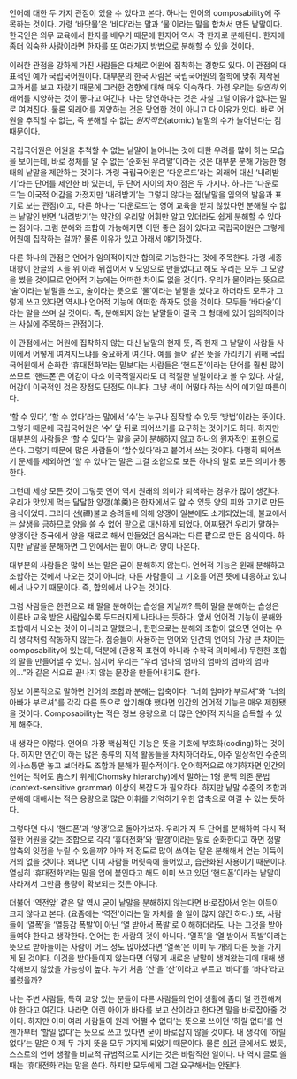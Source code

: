 언어에 대한 두 가지 관점이 있을 수 있다고 본다. 하나는 언어의 composability에 주목하는 것이다. 가령 ‘바닷물’은 ‘바다’라는 말과 ‘물’이라는 말을 합쳐서 만든 낱말이다. 한국인은 의무 교육에서 한자를 배우기 때문에 한자어 역시 각 한자로 분해된다. 한자에 좀더 익숙한 사람이라면 한자를 또 여러가지 방법으로 분해할 수 있을 것이다.

이러한 관점을 강하게 가진 사람들은 대체로 어원에 집착하는 경향도 있다. 이 관점의 대표적인 예가 국립국어원이다. 대부분의 한국 사람은 국립국어원의 철학에 맞춰 제작된 교과서를 보고 자랐기 때문에 그러한 경향에 대해 매우 익숙하다. 가령 우리는 *당연히* 외래어를 지양하는 것이 좋다고 여긴다. 나는 당연하다는 것은 사실 그럴 이유가 없다는 말로 여겨진다. 물론 외래어를 지양하는 것은 당연한 것이 아니고 다 이유가 있다. 바로 어원을 추적할 수 없는, 즉 분해할 수 없는 *원자적인*(atomic) 낱말의 수가 늘어난다는 점 때문이다.

국립국어원은 어원을 추척할 수 없는 낱말이 늘어나는 것에 대한 우려를 많이 하는 모습을 보이는데, 바로 정체를 알 수 없는 ‘순화된 우리말’이라는 것은 대부분 분해 가능한 형태의 낱말을 제안하는 것이다. 가령 국립국어원은 ‘다운로드’라는 외래어 대신 ‘내려받기’라는 단어를 제안한 바 있는데, 두 단어 사이의 차이점은 두 가지다. 하나는 ‘다운로드’는 이국적 어감을 가졌지만 ‘내려받기’는 그렇지 않다는 점(낱말을 임의의 발음과 표기로 보는 관점)이고, 다른 하나는 ‘다운로드’는 영어 교육을 받지 않았다면 분해될 수 없는 낱말인 반면 ‘내려받기’는 약간의 우리말 어휘만 알고 있더라도 쉽게 분해할 수 있다는 점이다. 그럼 분해와 조합이 가능해지면 어떤 좋은 점이 있다고 국립국어원은 그렇게 어원에 집착하는 걸까? 물론 이유가 있고 아래서 얘기하겠다.

다른 하나의 관점은 언어가 임의적이지만 합의로 기능한다는 것에 주목한다. 가령 세종대왕이 한글의 ㅅ을 위 아래 뒤집어서 v 모양으로 만들었다고 해도 우리는 모두 그 모양을 썼을 것이므로 언어적 기능에는 어떠한 차이도 없을 것이다. 우리가 물이라는 뜻으로 ‘술’이라는 낱말을 쓰고, 술이라는 뜻으로 ‘물’이라는 낱말을 썼다고 하더라도 모두가 그렇게 쓰고 있다면 역시나 언어적 기능에 어떠한 하자도 없을 것이다. 모두들 ‘바다술’이라는 말을 쓰며 살 것이다. 즉, 분해되지 않는 낱말들이 결국 그 형태에 있어 임의적이라는 사실에 주목하는 관점이다.

이 관점에서는 어원에 집착하지 않는 대신 낱말의 현재 뜻, 즉 현재 그 낱말이 사람들 사이에서 어떻게 여겨지느냐를 중요하게 여긴다. 예를 들어 같은 뜻을 가리키기 위해 국립국어원에서 순화한 ‘휴대전화’라는 말보다는 사람들은 ‘핸드폰’이라는 단어를 훨씬 많이 쓰므로 ‘핸드폰’은 어감이 다소 이국적일지라도 더 적절한 낱말이라고 볼 수 있다. 사실, 어감이 이국적인 것은 장점도 단점도 아니다. 그냥 색이 어떻다 하는 식의 얘기일 따름이다.

‘할 수 있다’, ‘할 수 없다’라는 말에서 ‘수’는 누구나 짐작할 수 있듯 ‘방법’이라는 뜻이다. 그렇기 때문에 국립국어원은 ‘수’ 앞 뒤로 띄어쓰기를 요구하는 것이기도 하다. 하지만 대부분의 사람들은 ‘할 수 있다’는 말을 굳이 분해하지 않고 하나의 원자적인 표현으로 쓴다. 그렇기 때문에 많은 사람들이 ‘할수있다’라고 붙여서 쓰는 것이다. 다행히 띄어쓰기 문제를 제외하면 ‘할 수 있다’는 말은 그걸 조합으로 보든 하나의 말로 보든 의미가 통한다.

그런데 세상 모든 것이 그렇듯 언어 역시 원래의 의미가 퇴색하는 경우가 많이 생긴다. 우리가 맛있게 먹는 달달한 양갱(羊羹)은 한자에서도 알 수 있듯 양의 피와 고기로 만든 음식이었다. 그러다 선(禪)불교 승려들에 의해 양갱이 일본에도 소개되었는데, 불교에서는 살생을 금하므로 양을 쓸 수 없어 팥으로 대신하게 되었다. 어찌됐건 우리가 말하는 양갱이란 중국에서 양을 재료로 해서 만들었던 음식과는 다른 팥으로 만든 음식이다. 하지만 낱말을 분해하면 그 안에서는 팥이 아니라 양이 나온다.

대부분의 사람들은 많이 쓰는 말은 굳이 분해하지 않는다. 언어적 기능은 원래 분해하고 조합하는 것에서 나오는 것이 아니라, 다른 사람들이 그 기호를 어떤 뜻에 대응하고 있냐에서 나오기 때문이다. 즉, 합의에서 나오는 것이다.

그럼 사람들은 한편으로 왜 말을 분해하는 습성을 지닐까? 특히 말을 분해하는 습성은 이른바 교육 받은 사람일수록 두드러지게 나타나는 듯하다. 앞서 언어적 기능이 분해와 조합에서 나오는 것이 아니라고 말했으나, 한편으로는 분해와 조합이 없으면 언어는 우리 생각처럼 작동하지 않는다. 짐승들이 사용하는 언어와 인간의 언어의 가장 큰 차이는 composability에 있는데, 덕분에 (관용적 표현이 아니라 수학적 의미에서) 무한한 조합의 말을 만들어낼 수 있다. 심지어 우리는 “우리 엄마의 엄마의 엄마의 엄마의 엄마의…”와 같은 식으로 끝나지 않는 문장을 만들어내기도 한다.

정보 이론적으로 말하면 언어의 조합과 분해는 압축이다. “너희 엄마가 부르셔”와 “너의 아빠가 부르셔”를 각각 다른 뜻으로 암기해야 했다면 인간의 언어적 기능은 매우 제한됐을 것이다. Composability는 적은 정보 용량으로 더 많은 언어적 지식을 습득할 수 있게 해준다.

내 생각은 이렇다. 언어의 가장 핵심적인 기능은 뜻을 기호에 부호화(coding)하는 것이다. 하지만 인간이 하는 많은 종류의 지적 활동들을 차치하더라도, 아주 일상적인 수준의 의사소통만 놓고 보더라도 조합과 분해가 필수적이다. 언어학적으로 얘기하자면 인간의 언어는 적어도 촘스키 위계(Chomsky hierarchy)에서 말하는 1형 문맥 의존 문법(context-sensitive grammar) 이상의 복잡도가 필요하다. 하지만 낱말 수준의 조합과 분해에 대해서는 적은 용량으로 많은 어휘를 기억하기 위한 압축으로 여길 수 있는 듯하다.

그렇다면 다시 ‘핸드폰’과 ‘양갱’으로 돌아가보자. 우리가 저 두 단어를 분해하여 다시 적절한 어원을 갖는 조합으로 각각 ‘휴대전화’와 ‘팥갱’이라는 말로 순화한다고 하면 정말 압축의 잇점을 누릴 수 있을까? 아마 저 정도로 많이 쓰이는 말은 분해해서 얻는 이득이 거의 없을 것이다. 왜냐면 이미 사람들 머릿속에 들어있고, 습관화된 사용이기 때문이다. 열심히 ‘휴대전화’라는 말을 입에 붙인다고 해도 이미 쓰고 있던 ‘핸드폰’이라는 낱말이 사라져서 그만큼 용량이 확보되는 것은 아니다.

더불어 ‘역전앞’ 같은 말 역시 굳이 낱말을 분해하지 않는다면 바로잡아서 얻는 이득이 크지 않다고 본다. (요즘에는 ‘역전’이라는 말 자체를 쓸 일이 많지 않긴 하다.) 또, 사람들이 ‘열폭’을 ‘열등감 폭발’이 아닌 ‘열 받아서 폭발’로 이해하더라도, 나는 그것을 받아들여야 한다고 생각한다. 언어는 한 사람의 것이 아니다. ‘열폭’을 ‘열 받아서 폭발’이라는 뜻으로 받아들이는 사람이 어느 정도 많아졌다면 ‘열폭’은 이미 두 개의 다른 뜻을 가지게 된 것이다. 이것을 받아들이지 않는다면 어떻게 새로운 낱말이 생겨왔는지에 대해 생각해보지 않았을 가능성이 높다. 누가 처음 ‘산’을 ‘산’이라고 부르고 ‘바다’를 ‘바다’라고 불렀을까?

나는 주변 사람들, 특히 교양 있는 분들이 다른 사람들의 언어 생활에 좀더 덜 깐깐해져야 한다고 여긴다. 나라면 어린 아이가 바다를 보고 산이라고 한다면 말을 바로잡아줄 것이다. 하지만 이미 여러 사람들이 원래 ‘어쩔 수 없다’는 뜻으로 쓰이던 ‘하릴 없다’를 언젠가부터 ‘할일 없다’는 뜻으로 쓰고 있다면 굳이 바로잡지 않을 것이다. 내 생각에 ‘하릴 없다’는 말은 이제 두 가지 뜻을 모두 가지게 되었기 때문이다. 물론 [이전][1] 글에서도 썼듯, 스스로의 언어 생활을 비교적 규범적으로 지키는 것은 바람직한 일이다. 나 역시 글로 쓸 때는 ‘휴대전화’라는 말을 쓴다. 하지만 모두에게 그걸 요구해서는 안된다.

[1]: https://blog.hongminhee.org/2013/07/15/55437912909/
